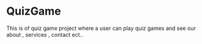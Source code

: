 # QuizGame
This is of quiz  game project where a user can play quiz games and see our about , services , contact ect..
